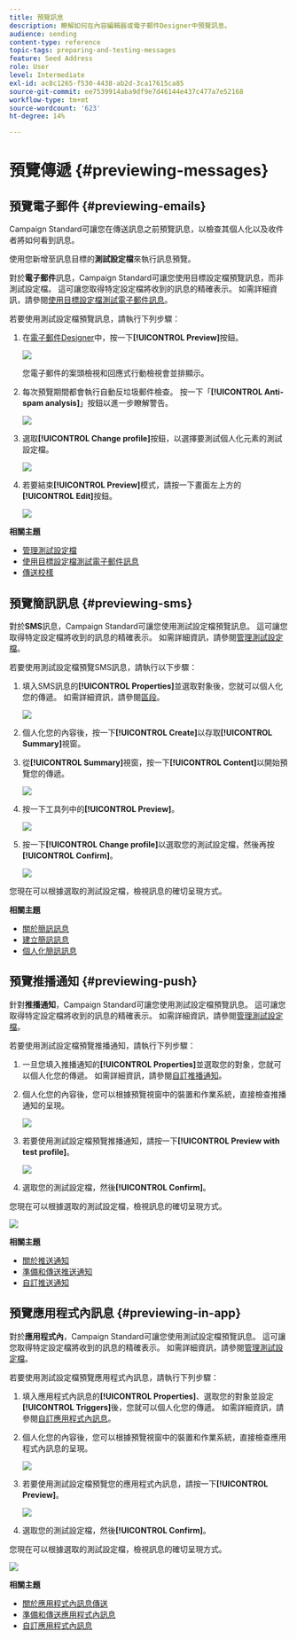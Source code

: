 ```yaml
---
title: 預覽訊息
description: 瞭解如何在內容編輯器或電子郵件Designer中預覽訊息。
audience: sending
content-type: reference
topic-tags: preparing-and-testing-messages
feature: Seed Address
role: User
level: Intermediate
exl-id: ac8c1265-f530-4438-ab2d-3ca17615ca85
source-git-commit: ee7539914aba9df9e7d46144e437c477a7e52168
workflow-type: tm+mt
source-wordcount: '623'
ht-degree: 14%

---
```


# 預覽傳遞 {#previewing-messages}

## 預覽電子郵件 {#previewing-emails}

Campaign Standard可讓您在傳送訊息之前預覽訊息，以檢查其個人化以及收件者將如何看到訊息。

使用您新增至訊息目標的&#x200B;**測試設定檔**&#x200B;來執行訊息預覽。

對於&#x200B;**電子郵件**&#x200B;訊息，Campaign Standard可讓您使用目標設定檔預覽訊息，而非測試設定檔。 這可讓您取得特定設定檔將收到的訊息的精確表示。 如需詳細資訊，請參閱[使用目標設定檔測試電子郵件訊息](../../sending/using/testing-messages-using-target.md)。

若要使用測試設定檔預覽訊息，請執行下列步驟：

1. 在[電子郵件Designer](../../designing/using/designing-content-in-adobe-campaign.md)中，按一下&#x200B;**[!UICONTROL Preview]**&#x200B;按鈕。

   ![](assets/sending_preview.png)

   您電子郵件的案頭檢視和回應式行動檢視會並排顯示。

1. 每次預覽期間都會執行自動反垃圾郵件檢查。 按一下「**[!UICONTROL Anti-spam analysis]**」按鈕以進一步瞭解警告。

   ![](assets/sending_anti-spam_analysis.png)

1. 選取&#x200B;**[!UICONTROL Change profile]**&#x200B;按鈕，以選擇要測試個人化元素的測試設定檔。

   ![](assets/sending_test-profile.png)

1. 若要結束&#x200B;**[!UICONTROL Preview]**&#x200B;模式，請按一下畫面左上方的&#x200B;**[!UICONTROL Edit]**&#x200B;按鈕。

   ![](assets/sending_preview_edit.png)

**相關主題**

* [管理測試設定檔](../../audiences/using/managing-test-profiles.md)
* [使用目標設定檔測試電子郵件訊息](../../sending/using/testing-messages-using-target.md)
* [傳送校樣](../../sending/using/sending-proofs.md)

## 預覽簡訊訊息 {#previewing-sms}

對於&#x200B;**SMS**&#x200B;訊息，Campaign Standard可讓您使用測試設定檔預覽訊息。 這可讓您取得特定設定檔將收到的訊息的精確表示。 如需詳細資訊，請參閱[管理測試設定檔](../../audiences/using/managing-test-profiles.md)。

若要使用測試設定檔預覽SMS訊息，請執行以下步驟：

1. 填入SMS訊息的&#x200B;**[!UICONTROL Properties]**&#x200B;並選取對象後，您就可以個人化您的傳遞。 如需詳細資訊，請參閱[區段](../../channels/using/personalizing-sms-messages.md)。

   ![](assets/sms_preview.png)

1. 個人化您的內容後，按一下&#x200B;**[!UICONTROL Create]**&#x200B;以存取&#x200B;**[!UICONTROL Summary]**&#x200B;視窗。

1. 從&#x200B;**[!UICONTROL Summary]**&#x200B;視窗，按一下&#x200B;**[!UICONTROL Content]**&#x200B;以開始預覽您的傳遞。

   ![](assets/sms_preview_2.png)

1. 按一下工具列中的&#x200B;**[!UICONTROL Preview]**。

   ![](assets/sms_preview_3.png)

1. 按一下&#x200B;**[!UICONTROL Change profile]**&#x200B;以選取您的測試設定檔，然後再按&#x200B;**[!UICONTROL Confirm]**。

   ![](assets/sms_preview_4.png)

您現在可以根據選取的測試設定檔，檢視訊息的確切呈現方式。

**相關主題**

* [關於簡訊訊息](../../channels/using/about-sms-messages.md)
* [建立簡訊訊息](../../channels/using/creating-an-sms-message.md)
* [個人化簡訊訊息](../../channels/using/personalizing-sms-messages.md)

## 預覽推播通知 {#previewing-push}

針對&#x200B;**推播通知**，Campaign Standard可讓您使用測試設定檔預覽訊息。 這可讓您取得特定設定檔將收到的訊息的精確表示。 如需詳細資訊，請參閱[管理測試設定檔](../../audiences/using/managing-test-profiles.md)。

若要使用測試設定檔預覽推播通知，請執行下列步驟：

1. 一旦您填入推播通知的&#x200B;**[!UICONTROL Properties]**&#x200B;並選取您的對象，您就可以個人化您的傳遞。 如需詳細資訊，請參閱[自訂推播通知](../../channels/using/customizing-a-push-notification.md)。

1. 個人化您的內容後，您可以根據預覽視窗中的裝置和作業系統，直接檢查推播通知的呈現。

   ![](assets/push_preview.png)

1. 若要使用測試設定檔預覽推播通知，請按一下&#x200B;**[!UICONTROL Preview with test profile]**。

   ![](assets/push_preview_2.png)

1. 選取您的測試設定檔，然後&#x200B;**[!UICONTROL Confirm]**。

您現在可以根據選取的測試設定檔，檢視訊息的確切呈現方式。

![](assets/push_preview_3.png)

**相關主題**

* [關於推送通知](../../channels/using/about-push-notifications.md)
* [準備和傳送推送通知](../../channels/using/preparing-and-sending-a-push-notification.md)
* [自訂推送通知](../../channels/using/customizing-a-push-notification.md)

## 預覽應用程式內訊息 {#previewing-in-app}

對於&#x200B;**應用程式內**，Campaign Standard可讓您使用測試設定檔預覽訊息。 這可讓您取得特定設定檔將收到的訊息的精確表示。 如需詳細資訊，請參閱[管理測試設定檔](../../audiences/using/managing-test-profiles.md)。

若要使用測試設定檔預覽應用程式內訊息，請執行下列步驟：

1. 填入應用程式內訊息的&#x200B;**[!UICONTROL Properties]**、選取您的對象並設定&#x200B;**[!UICONTROL Triggers]**&#x200B;後，您就可以個人化您的傳遞。 如需詳細資訊，請參閱[自訂應用程式內訊息](../../channels/using/customizing-an-in-app-message.md)。

1. 個人化您的內容後，您可以根據預覽視窗中的裝置和作業系統，直接檢查應用程式內訊息的呈現。

   ![](assets/in_app_preview.png)

1. 若要使用測試設定檔預覽您的應用程式內訊息，請按一下&#x200B;**[!UICONTROL Preview]**。

   ![](assets/in_app_preview_2.png)

1. 選取您的測試設定檔，然後&#x200B;**[!UICONTROL Confirm]**。

您現在可以根據選取的測試設定檔，檢視訊息的確切呈現方式。

![](assets/in_app_preview_3.png)

**相關主題**

* [關於應用程式內訊息傳送](../../channels/using/about-in-app-messaging.md)
* [準備和傳送應用程式內訊息](../../channels/using/preparing-and-sending-an-in-app-message.md)
* [自訂應用程式內訊息](../../channels/using/customizing-an-in-app-message.md)
